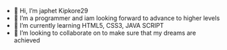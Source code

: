 - 👋 Hi, I’m japhet Kipkore29
- 👀 I’m a programmer and iam looking forward to advance to higher levels 
- 🌱 I’m currently learning HTML5, CSS3, JAVA SCRIPT
- 💞️ I’m looking to collaborate on to make sure that my dreams are achieved 
  

<!---
Kipkore29/Kipkore29 is a ✨ special ✨ repository because its `README.md` (this file) appears on your GitHub profile.
You can click the Preview link to take a look at your changes.
--->

